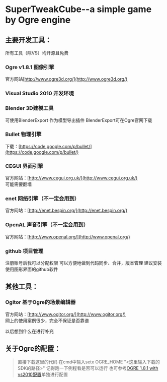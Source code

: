 ﻿SuperTweakCube--a simple game by Ogre engine
=====================================

主要开发工具：
-----------------------------------
所有工具（除VS）均开源且免费

### Ogre v1.8.1  图像引擎
官方网站[http://www.ogre3d.org/](http://www.ogre3d.org/)<br />


### Visual Studio 2010  开发环境

### Blender   3D建模工具
可使用BlenderExport 作为模型导出插件
BlenderExport可在Ogre官网下载

### Bullet  物理引擎
下载：[https://code.google.com/p/bullet/](https://code.google.com/p/bullet/)<br />

### CEGUI   界面引擎
官方网站：[http://www.cegui.org.uk/](http://www.cegui.org.uk/)<br />
可能需要翻墙

### enet   网络引擎（不一定会用到）
官方网站：[http://enet.bespin.org/](http://enet.bespin.org/)<br />

### OpenAL 声音引擎（不一定会用到）
官方网站：[http://www.openal.org/](http://www.openal.org/)<br />

### github  项目管理
注册账号后我可以分配权限
可以方便地做到代码同步、合并，版本管理
建议安装使用图形界面的github软件

其他工具：
-----------------------------------

### Ogitor  基于Ogre的场景编辑器
官方网站：[http://www.ogitor.org/](http://www.ogitor.org/)<br />
网上的使用案例很少，完全不保证是否靠谱

以后想到什么在进行补充

关于Ogre的配置：
-----------------------------------
>直接下载这里的代码 
>在cmd中输入setx OGRE_HOME "<这里输入下载的SDK的路径>"
>记得跑一下例程看是否可以运行
也可参考[OGRE 1.8.1 with vs2010配置](http://hi.baidu.com/friparia/item/58ace0f574c245c10cd1c83f)单独进行配置<br />